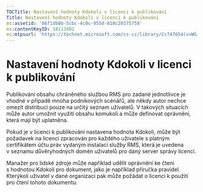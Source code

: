 ```yaml
---
TOCTitle: Nastavení hodnoty Kdokoli v licenci k publikování
Title: Nastavení hodnoty Kdokoli v licenci k publikování
ms:assetid: '86f1db8b-5cbc-4c0c-955d-810c20375758'
ms:contentKeyID: 18113401
ms:mtpsurl: 'https://technet.microsoft.com/cs-cz/library/Cc747654(v=WS.10)'
---
```


Nastavení hodnoty Kdokoli v licenci k publikování
=================================================

Publikování obsahu chráněného službou RMS pro zadané jednotlivce je vhodné v případě mnoha podnikových scénářů, ale někdy autor nechce omezit distribuci pouze na určitý seznam uživatelů. V takových situacích může autor umožnit využití obsahu komukoli a může definovat oprávnění, která mají být uplatněna.

Pokud je v licenci k publikování nastavena hodnota Kdokoli, může být požadavek na licenci zpracován pro každého uživatele s platným certifikátem účtu práv vydaným instalací služby RMS, která je uvedena v seznamu důvěryhodných domén uživatelů pro daný server správy licencí.

Manažer pro lidské zdroje může například udělit oprávnění ke čtení s hodnotou Kdokoli pro dokument, jako je například příručka pravidel. Kterýkoli uživatel v dané organizaci pak může požádat o licenci k použití pro čtení tohoto dokumentu.
